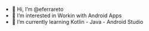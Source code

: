- 👋 Hi, I’m @eferrareto
- 👀 I’m interested in Workin with Android Apps 
- 🌱 I’m currently learning Kotlin - Java - Android Studio

<!---
eferrareto/eferrareto is a ✨ special ✨ repository because its `README.md` (this file) appears on your GitHub profile.
You can click the Preview link to take a look at your changes.
--->
